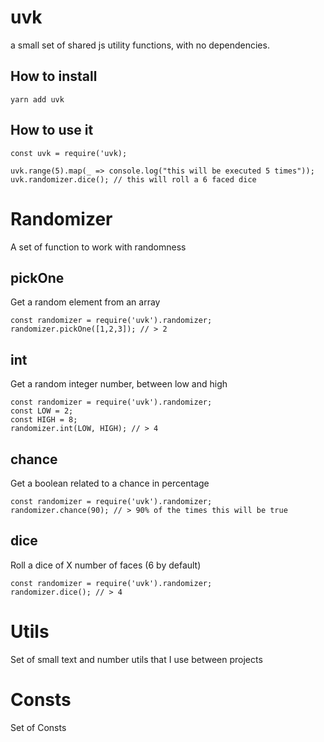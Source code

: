 # uvk
a small set of shared js utility functions, with no dependencies.
## How to install
```
yarn add uvk
```
## How to use it
```
const uvk = require('uvk);

uvk.range(5).map(_ => console.log("this will be executed 5 times"));
uvk.randomizer.dice(); // this will roll a 6 faced dice
```

# Randomizer
A set of function to work with randomness

## pickOne
Get a random element from an array
```
const randomizer = require('uvk').randomizer;
randomizer.pickOne([1,2,3]); // > 2
```

## int
Get a random integer number, between low and high
```
const randomizer = require('uvk').randomizer;
const LOW = 2;
const HIGH = 8;
randomizer.int(LOW, HIGH); // > 4
```

## chance
Get a boolean related to a chance in percentage
```
const randomizer = require('uvk').randomizer;
randomizer.chance(90); // > 90% of the times this will be true
```

## dice
Roll a dice of X number of faces (6 by default)
```
const randomizer = require('uvk').randomizer;
randomizer.dice(); // > 4
```

# Utils
Set of small text and number utils that I use between projects

# Consts
Set of Consts
